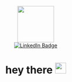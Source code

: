 <div id="header" align="center">
  <img src="https://media4.giphy.com/media/3kPDmoWdBpQPNhCnUG/giphy.gif" width="100"/>
<div id="badges">
  <a href="www.linkedin.com/in/josemanuelplaza">
    <img src="https://img.shields.io/badge/LinkedIn-blue?style=for-the-badge&logo=linkedin&logoColor=white" alt="LinkedIn Badge"/>
  </a>
  <div id="counter">
      <img src="https://komarev.com/ghpvc/?username=jmplaza75&style=flat-square&color=blue" alt=""/>
   </a>  
</div>

<h1>
  hey there
  <img src="https://media.giphy.com/media/hvRJCLFzcasrR4ia7z/giphy.gif" width="30px"/>
</h1>
